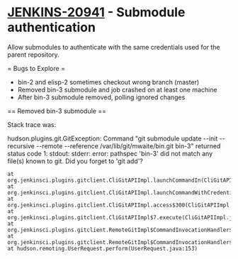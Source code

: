 # [JENKINS-20941](https://issues.jenkins.io/browse/JENKINS-20941) - Submodule authentication

Allow submodules to authenticate with the same credentials used for
the parent repository.

= Bugs to Explore =

* bin-2 and elisp-2 sometimes checkout wrong branch (master)
* Removed bin-3 submodule and job crashed on at least one machine
* After bin-3 submodule removed, polling ignored changes

== Removed bin-3 submodule ==

Stack trace was:

  hudson.plugins.git.GitException: Command "git submodule update --init --recursive --remote --reference /var/lib/git/mwaite/bin.git bin-3" returned status code 1:
  stdout: 
  stderr: error: pathspec 'bin-3' did not match any file(s) known to git.
  Did you forget to 'git add'?

	at org.jenkinsci.plugins.gitclient.CliGitAPIImpl.launchCommandIn(CliGitAPIImpl.java:1752)
	at org.jenkinsci.plugins.gitclient.CliGitAPIImpl.launchCommandWithCredentials(CliGitAPIImpl.java:1495)
	at org.jenkinsci.plugins.gitclient.CliGitAPIImpl.access$300(CliGitAPIImpl.java:64)
	at org.jenkinsci.plugins.gitclient.CliGitAPIImpl$7.execute(CliGitAPIImpl.java:1038)
	at org.jenkinsci.plugins.gitclient.RemoteGitImpl$CommandInvocationHandler$1.call(RemoteGitImpl.java:152)
	at org.jenkinsci.plugins.gitclient.RemoteGitImpl$CommandInvocationHandler$1.call(RemoteGitImpl.java:145)
	at hudson.remoting.UserRequest.perform(UserRequest.java:153)
	
